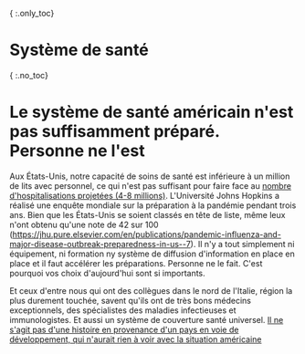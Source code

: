 { :.only_toc}
# Système de santé

{ :.no_toc}
# Le système de santé américain n'est pas suffisamment préparé. Personne ne l'est

Aux États-Unis, notre capacité de soins de santé est inférieure à un million de lits avec personnel, ce qui n'est pas suffisant pour faire face au [nombre d'hospitalisations projetées (4-8 millions)](https://www.bloomberg.com/opinion/articles/2020-03-05/how-bad-is-the-coronavirus-let-s-compare-with-sars-ebola-flu). L'Université Johns Hopkins a réalisé une enquête mondiale sur la préparation à la pandémie pendant trois ans. Bien que les États-Unis se soient classés en tête de liste, même leux n'ont obtenu qu'une note de 42 sur 100 (https://jhu.pure.elsevier.com/en/publications/pandemic-influenza-and-major-disease-outbreak-preparedness-in-us--7). Il n'y a tout simplement ni équipement, ni formation ny système de diffusion d'information en place  en place et il faut accélérer les préparations. Personne ne le fait. C'est pourquoi vos choix d'aujourd'hui sont si importants.

Et ceux d'entre nous qui ont des collègues dans le nord de l'Italie, région la plus durement touchée, savent qu'ils ont de très bons médecins exceptionnels, des spécialistes des maladies infectieuses et
immunologistes. Et aussi un système de couverture santé universel. [Il ne s'agit pas d'une histoire en provenance d'un pays en voie de développement, qui n'aurait rien à voir avec la situation américaine](https://twitter.com/drkomanduri/status/1236720751073546240)
